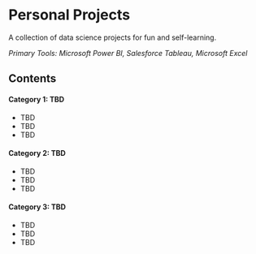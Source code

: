 # Personal Projects
A collection of data science projects for fun and self-learning.

_Primary Tools: Microsoft Power BI, Salesforce Tableau, Microsoft Excel_

## Contents
#### Category 1: TBD
- TBD
- TBD
- TBD

#### Category 2: TBD
- TBD
- TBD
- TBD

#### Category 3: TBD
- TBD
- TBD
- TBD
